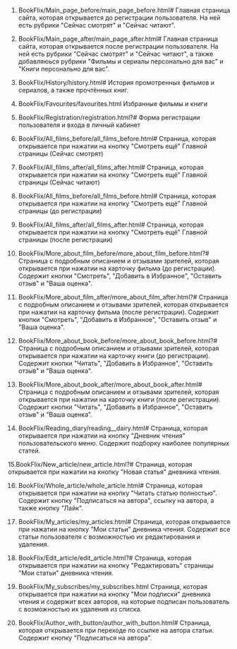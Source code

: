 1. BookFlix/Main_page_before/main_page_before.html#
Главная страница сайта, которая открывается до регистрации пользователя. На ней есть рубрики "Сейчас смотрят" и "Сейчас читают".

2. BookFlix/Main_page_after/main_page_after.html#
Главная страница сайта, которая открывается после регистрации пользователя. На ней есть рубрики "Сейчас смотрят" и "Сейчас читают", а также добавляюься рубрики
"Фильмы и сериалы персонально для вас" и "Книги персонально для вас".

3. BookFlix/History/history.html#
История промотренных фильмов и сериалов, а также прочтённых книг.

4. BookFlix/Favourites/favourites.html
Избранные фильмы и книги

5. BookFlix/Registration/registration.html?#
Форма регистрации пользователя и входа в личный кабинет

6. BookFlix/All_films_before/all_films_before.html#
Страница, которая открывается при нажатии на кнопку "Смотреть ещё" Главной страницы (Сейчас смотрят)

7. BookFlix/All_films_after/all_films_after.html#
Страница, которая открывается при нажатии на кнопку "Смотреть ещё" Главной страницы (Сейчас читают)

8. BookFlix/All_films_before/all_films_before.html#
Страница, которая открывается при нажатии на кнопку "Смотреть ещё" Главной страницы (до регистрации)

9. BookFlix/All_films_after/all_films_after.html#
Страница, которая открывается при нажатии на кнопку "Смотреть ещё" Главной страницы (после регистрации)

10. BookFlix/More_about_film_before/more_about_film_before.html?#
Страница с подробным описанием и отзывами зрителей, которая открывается при нажатии на карточку фильма (до регистрации).
Содержит кнопки "Смотреть", "Добавить в Избранное", "Оставить отзыв" и "Ваша оценка".

11. BookFlix/More_about_film_after/more_about_film_after.html?#
Страница с подробным описанием и отзывами зрителей, которая открывается при нажатии на карточку фильма (после регистрации).
Содержит кнопки "Смотреть", "Добавить в Избранное", "Оставить отзыв" и "Ваша оценка".

12. BookFlix/More_about_book_before/more_about_book_before.html?#
Страница с подробным описанием и отзывами зрителей, которая открывается при нажатии на карточку книги (до регистрации).
Содержит кнопки "Читать", "Добавить в Избранное", "Оставить отзыв" и "Ваша оценка".

13. BookFlix/More_about_book_after/more_about_book_after.html#
Страница с подробным описанием и отзывами зрителей, которая открывается при нажатии на карточку книги (после регистрации).
Содержит кнопки "Читать", "Добавить в Избранное", "Оставить отзыв" и "Ваша оценка".

14. BookFlix/Reading_diary/reading__dairy.html#
Страница, которая открывается при нажатии на кнопку "Дневник чтения" пользовательского меню. Содержит подборку наиболее популярных статей.

15.BookFlix/New_article/new_article.html?#
Страница, которая открывается при нажатии на кнопку "Новая статья" дневника чтения.

16. BookFlix/Whole_article/whole_article.html#
Страница, которая открывается при нажатии на кнопку "Читать статью полностью". Содержит кнопку "Подписаться на автора", ссылку на автора, а также кнопку "Лайк".

17. BookFlix/My_articles/my_articles.html#
Страница, которая открывается при нажатии на кнопку "Мои статьи" дневника чтения. Содержит все статьи пользователя с возможностью их редактирования и удаления.

18. BookFlix/Edit_article/edit_article.html?#
Страница, которая открывается при нажатии на кнопку "Редактировать" страницы "Мои статьи" дневника чтения.

19. BookFlix/My_subscribes/my_subscribes.html
Страница, которая открывается при нажатии на кнопку "Мои подписки" дневника чтения и содержит всех авторов, на которые подписан пользователь с возможностью их удаления из списка.

20. BookFlix/Author_with_button/author_with_button.html#
Страница, которая открывается при переходе по ссылке на автора статьи. Содержит кнопку "Подписаться на автора".











